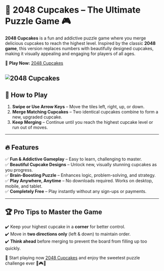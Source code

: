 # 🍰 2048 Cupcakes – The Ultimate Puzzle Game 🎮  

**2048 Cupcakes** is a fun and addictive puzzle game where you merge delicious cupcakes to reach the highest level. Inspired by the classic **2048 game**, this version replaces numbers with beautifully designed cupcakes, making it visually appealing and engaging for players of all ages.

🚀 **Play Now:** [2048 Cupcakes](https://2048cupcakesfun.com/)  

![2048 Cupcakes](https://2048cupcakesfun.com/img/2048-cupcakes-games.png)  
---

## 🎯 How to Play  
1. **Swipe or Use Arrow Keys** – Move the tiles left, right, up, or down.  
2. **Merge Matching Cupcakes** – Two identical cupcakes combine to form a new, upgraded cupcake.  
3. **Keep Merging** – Continue until you reach the highest cupcake level or run out of moves.  

---

## 🔥 Features  
✅ **Fun & Addictive Gameplay** – Easy to learn, challenging to master.  
✅ **Beautiful Cupcake Designs** – Unlock new, visually stunning cupcakes as you progress.  
✅ **Brain-Boosting Puzzle** – Enhances logic, problem-solving, and strategy.  
✅ **Play Anywhere, Anytime** – No downloads required. Works on desktop, mobile, and tablet.  
✅ **Completely Free** – Play instantly without any sign-ups or payments.  

---

## 🏆 Pro Tips to Master the Game  
✔️ Keep your highest cupcake in a **corner** for better control.  
✔️ Move in **two directions only** (left & down) to maintain order.  
✔️ **Think ahead** before merging to prevent the board from filling up too quickly.  

🚀 Start playing now [2048 Cupcakes](https://2048cupcakesfun.com/)  and enjoy the sweetest puzzle challenge ever 🍩🎮✨
